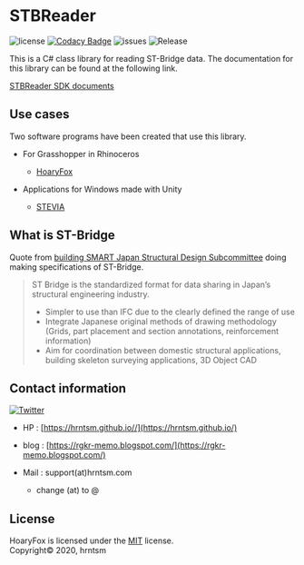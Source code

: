 # STBReader

![license](https://img.shields.io/github/license/hrntsm/STBReader)
[![Codacy Badge](https://app.codacy.com/project/badge/Grade/c10a5f5651d34d0e944b30b8e95dba42)](https://www.codacy.com/gh/hrntsm/STBReader/dashboard?utm_source=github.com&amp;utm_medium=referral&amp;utm_content=hrntsm/STBReader&amp;utm_campaign=Badge_Grade)
![issues](https://img.shields.io/github/issues/hrntsm/STBReader)
![Release](https://img.shields.io/github/v/release/hrntsm/STBReader)

This is a C# class library for reading ST-Bridge data.
The documentation for this library can be found at the following link.

[STBReader SDK documents](https://hrntsm.github.io/STBReader/html/43ddb667-8661-561f-50f5-84c8e4e1a459.htm)

## Use cases

Two software programs have been created that use this library.

+ For Grasshopper in Rhinoceros
    + [HoaryFox](https://github.com/hrntsm/HoaryFox)
    
+ Applications for Windows made with Unity
    + [STEVIA](https://github.com/hrntsm/STEVIA-Stb2U)

## What is ST-Bridge

Quote from [building SMART Japan Structural Design Subcommittee](https://en.building-smart.or.jp/meeting/buildall/structural-design/) doing making specifications of ST-Bridge.

> ST Bridge is the standardized format for data sharing in Japan’s structural engineering industry.
>   + Simpler to use than IFC due to the clearly defined the range of use
>   + Integrate Japanese original methods of drawing methodology (Grids, part placement and section annotations, reinforcement information)
>   + Aim for coordination between domestic structural applications, building skeleton surveying applications, 3D Object CAD

## Contact information

[![Twitter](https://img.shields.io/twitter/follow/hiron_rgkr?style=social)](https://twitter.com/hiron_rgkr)
 
  + HP : [https://hrntsm.github.io//](https://hrntsm.github.io/)
 
  + blog : [https://rgkr-memo.blogspot.com/](https://rgkr-memo.blogspot.com/)
  
  + Mail : support(at)hrntsm.com
      + change (at) to @
  
## License

HoaryFox is licensed under the [MIT](https://github.com/hrntsm/STBReader/blob/master/LICENSE) license.  
Copyright© 2020, hrntsm
